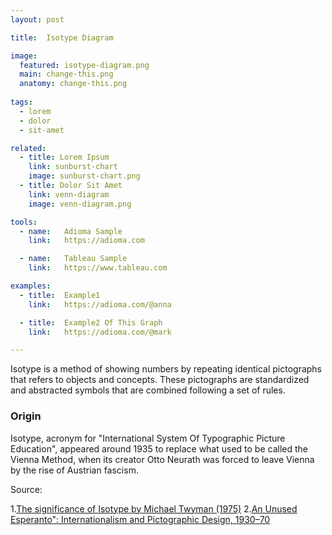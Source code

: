 ```yaml
---
layout: post

title:  Isotype Diagram

image:
  featured: isotype-diagram.png
  main: change-this.png
  anatomy: change-this.png
  
tags:
  - lorem
  - dolor
  - sit-amet

related:
  - title: Lorem Ipsum
    link: sunburst-chart
    image: sunburst-chart.png
  - title: Dolor Sit Amet
    link: venn-diagram
    image: venn-diagram.png

tools:
  - name:   Adioma Sample
    link:   https://adioma.com

  - name:   Tableau Sample
    link:   https://www.tableau.com

examples:
  - title:  Example1
    link:   https://adioma.com/@anna

  - title:  Example2 Of This Graph
    link:   https://adioma.com/@mark

---
```

Isotype is a method of showing numbers by repeating identical pictographs that refers to objects and concepts. These pictographs are standardized and abstracted symbols that are combined following a set of rules.

### Origin

Isotype, acronym for "International System Of Typographic Picture Education", appeared around 1935 to replace what used to be called the Vienna Method, when its creator Otto Neurath was forced to leave Vienna by the rise of Austrian fascism.

Source:

1.[The significance of Isotype by Michael Twyman (1975)](http://isotyperevisited.org/1975/01/the-significance-of-isotype.html)
2.[An Unused Esperanto": Internationalism and Pictographic Design, 1930–70](https://doi.org/10.2752/175470810X12863771378671)